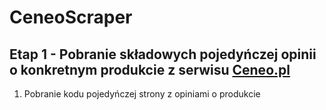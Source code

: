 # CeneoScraper
## Etap 1 - Pobranie składowych pojedyńczej opinii o konkretnym produkcie z serwisu [Ceneo.pl](https://www.ceneo.pl/)
1. Pobranie kodu pojedyńczej strony z opiniami o produkcie